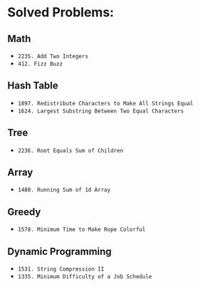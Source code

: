 # Solved Problems:

## Math
- `2235. Add Two Integers`
- `412. Fizz Buzz`

## Hash Table
- `1897. Redistribute Characters to Make All Strings Equal`
- `1624. Largest Substring Between Two Equal Characters`

## Tree
- `2236. Root Equals Sum of Children`

## Array
- `1480. Running Sum of 1d Array`

## Greedy
- `1578. Minimum Time to Make Rope Colorful`

## Dynamic Programming
- `1531. String Compression II`
- `1335. Minimum Difficulty of a Job Schedule`
